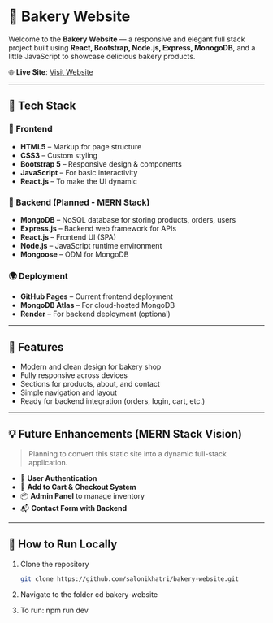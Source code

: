 # 🧁 Bakery Website

Welcome to the **Bakery Website** — a responsive and elegant full stack project built using **React, Bootstrap, Node.js, Express, MonogoDB**, and a little JavaScript to showcase delicious bakery products.

🌐 **Live Site**: [Visit Website](https://salonikhatri.github.io/bakery-website/)


---

## 🔧 Tech Stack

### 🧁 Frontend
- **HTML5** – Markup for page structure  
- **CSS3** – Custom styling  
- **Bootstrap 5** – Responsive design & components  
- **JavaScript** – For basic interactivity  
- **React.js** – To make the UI dynamic

### 🧠 Backend (Planned - MERN Stack)
- **MongoDB** – NoSQL database for storing products, orders, users  
- **Express.js** – Backend web framework for APIs  
- **React.js** – Frontend UI (SPA)  
- **Node.js** – JavaScript runtime environment  
- **Mongoose** – ODM for MongoDB  

### 🌍 Deployment
- **GitHub Pages** – Current frontend deployment  
- **MongoDB Atlas** – For cloud-hosted MongoDB  
- **Render** – For backend deployment (optional)  

---

## 🎯 Features

- Modern and clean design for bakery shop  
- Fully responsive across devices  
- Sections for products, about, and contact  
- Simple navigation and layout  
- Ready for backend integration (orders, login, cart, etc.)

---

## 💡 Future Enhancements (MERN Stack Vision)

> Planning to convert this static site into a dynamic full-stack application.

- 🔐 **User Authentication**  
- 🛒 **Add to Cart & Checkout System**  
- 📦 **Admin Panel** to manage inventory  
- 📬 **Contact Form with Backend**  

---

## 🚀 How to Run Locally

1. Clone the repository  
   ```bash
   git clone https://github.com/salonikhatri/bakery-website.git

2. Navigate to the folder
   cd bakery-website

3. To run: 
    npm run dev